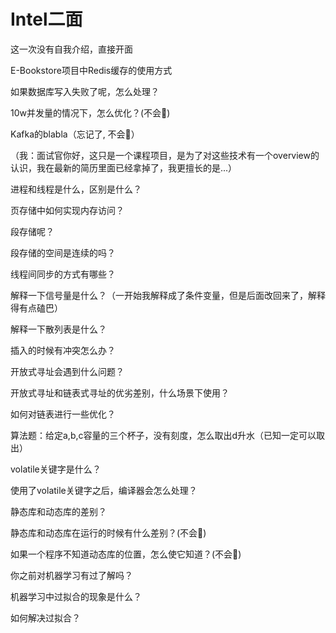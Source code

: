 # Intel二面

这一次没有自我介绍，直接开面

E-Bookstore项目中Redis缓存的使用方式

如果数据库写入失败了呢，怎么处理？

10w并发量的情况下，怎么优化？(不会🤡)

Kafka的blabla（忘记了, 不会🤡）

（我：面试官你好，这只是一个课程项目，是为了对这些技术有一个overview的认识，我在最新的简历里面已经拿掉了，我更擅长的是...）

进程和线程是什么，区别是什么？

页存储中如何实现内存访问？

段存储呢？

段存储的空间是连续的吗？

线程间同步的方式有哪些？

解释一下信号量是什么？（一开始我解释成了条件变量，但是后面改回来了，解释得有点磕巴）

解释一下散列表是什么？

插入的时候有冲突怎么办？

开放式寻址会遇到什么问题？

开放式寻址和链表式寻址的优劣差别，什么场景下使用？

如何对链表进行一些优化？

算法题：给定a,b,c容量的三个杯子，没有刻度，怎么取出d升水（已知一定可以取出）

volatile关键字是什么？

使用了volatile关键字之后，编译器会怎么处理？

静态库和动态库的差别？

静态库和动态库在运行的时候有什么差别？(不会🤡)

如果一个程序不知道动态库的位置，怎么使它知道？(不会🤡)

你之前对机器学习有过了解吗？

机器学习中过拟合的现象是什么？

如何解决过拟合？